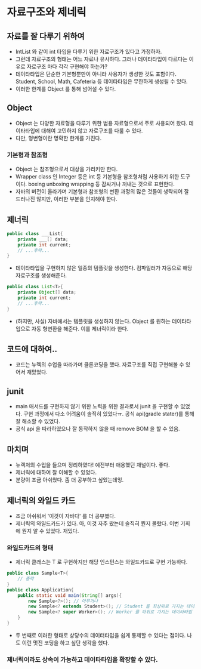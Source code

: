# 자료구조와 제네릭

## 자료를 잘 다루기 위하여 
- IntList 와 같이 int 타입을 다루기 위한 자료구조가 있다고 가정하자.
- 그런데 자료구조의 형태는 어느 자료나 유사하다. 그러나 데이타타입이 다르다는 이유로 자료구조 마다 각각 구현해야 하는가?
- 데이타타입은 단순한 기본형뿐만이 아니라 사용자가 생성한 것도 포함이다. Student, School, Math, Cafeteria 등 데이타타입은 무한하게 생성될 수 있다.
- 이러한 한계를 Object 를 통해 넘어설 수 있다. 

## Object
- Object 는 다양한 자료형을 다루기 위한 범용 자료형으로서 주로 사용되어 왔다. 데이타타입에 대해여 고민하지 않고 자료구조를 다룰 수 있다.  
- 다만, 형변형이란 명확한 한계를 가진다.

### 기본형과 참조형
- Object 는 참조형으로서 대상을 가리키만 한다.
- Wrapper class 인 Integer 등은 int 등 기본형을 참조형처럼 사용하기 위한 도구이다. boxing unboxing wrapping 등 감싸거나 꺼내는 것으로 표현한다.
- 자바의 버전이 올라가며 기본형과 참조형의 변환 과정의 많은 것들이 생략되어 잘 드러나진 않지만, 이러한 부분을 인지해야 한다.

## 제너릭
```java
public class ___List{
    private ___[] data;
    private int current;
    // ...후략...
}
```
- 데이타타입을 구현하지 않은 일종의 템플릿을 생성한다. 컴파일러가 자동으로 해당 자료구조를 생성해준다.

```java
public class List<T>{
    private Object[] data;
    private int current;
    // ...후략...
}
```
- (하지만, 사실) 자바에서는 템플릿을 생성하지 않는다. Object 를 원하는 데이타타입으로 자동 형변환을 해준다. 이를 제너릭이라 한다.

## 코드에 대하여..
- 코드는 뉴렉의 수업을 따라가며 클론코딩을 했다. 자료구조를 직접 구현해볼 수 있어서 재밌었다.

## junit
- main 매서드를 구현하지 않기 위한 노력을 위한 결과로서 junit 을 구현할 수 있었다. 구현 과정에서 다소 어려움이 솔직히 있었다ㅠ. 공식 api(gradle stater)를 통해 잘 해소할 수 있었다.
- 공식 api 을 따라하였으나 잘 동작하지 않을 때 remove BOM 을 할 수 있음. 

## 마치며
- 뉴렉처의 수업을 들으며 정리하였다! 예전부터 애용했던 채널이다. 좋다.
- 제너릭에 대하여 잘 이해할 수 있었다. 
- 분량이 조금 아쉬웠다. 좀 더 공부하고 싶었는데잉.


## 제너릭의 와일드 카드
- 조금 아쉬워서 '이것이 자바다' 를 더 공부했다. 
- 제너릭의 와일드카드가 있다. 아, 이것 자주 봤는데 솔직히 뭔지 몰랐다. 이번 기회에 뭔지 알 수 있었다. 재밌다. 

### 와일드카드의 형태
- 제너릭 클래스는 T 로 구현하지만 해당 인스턴스는 와일드카드로 구현 가능하다.
```java
public class Sample<T>{
    // 중략
}
public class Application{
    public static void main(String[] args){
        new Sample<?>(); // 아무거나 
        new Sample<? extends Student>(); // Student 를 최상위로 가지는 데이터 타입
        new Sample<? super Worker>(); // Worker 를 하위로 가지는 데이타타입
    }   
}
```
- 두 번째로 이러한 형태로 상당수의 데이터타입을 쉽게 통제할 수 있다는 점이다. 나도 이런 멋진 코딩을 하고 싶단 생각을 했다.

### 제너릭이라도 상속이 가능하고 데이타타입을 확장할 수 있다. 